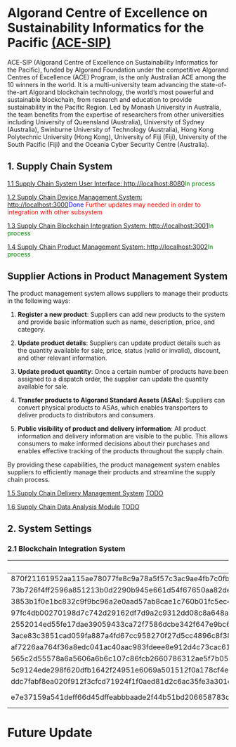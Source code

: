 # Algorand Centre of Excellence on Sustainability Informatics for the Pacific [(ACE-SIP)](https://ace-sip.org/)

ACE-SIP (Algorand Centre of Excellence on Sustainability Informatics for the Pacific), funded by Algorand Foundation under the competitive Algorand Centres of Excellence (ACE) Program, is the only Australian ACE among the 10 winners in the world. It is a multi-university team advancing the state-of-the-art Algorand blockchain technology, the world’s most powerful and sustainable blockchain, from research and education to provide sustainability in the Pacific Region. Led by Monash University in Australia, the team benefits from the expertise of researchers from other universities including University of Queensland (Australia), University of Sydney (Australia), Swinburne University of Technology (Australia), Hong Kong Polytechnic University (Hong Kong), University of Fiji (Fiji), University of the South Pacific (Fiji) and the Oceania Cyber Security Centre (Australia).


## 1. Supply Chain System

[1.1 Supply Chain System User Interface: http://localhost:8080](https://github.com/ALGO-SUPPLYCHAIN/sc-user-interface)<span style="color:green">In process</span>

[1.2 Supply Chain Device Management System: http://localhost:3000](https://github.com/ALGO-SUPPLYCHAIN/sc-device-mgt-server)<span style="color:blue">Done </span><span style="color:red">Further updates may needed in order to integration with other subsystem</span>

[1.3 Supply Chain Blockchain Integration System: http://localhost:3001](https://github.com/ALGO-SUPPLYCHAIN/sc-blockchain-integration-server)<span style="color:green">In process</span>

[1.4 Supply Chain Product Management System: http://localhost:3002](https://github.com/ALGO-SUPPLYCHAIN/sc-product-mgt-server)<span style="color:green">In process</span>

## Supplier Actions in Product Management System
The product management system allows suppliers to manage their products in the following ways:

1. **Register a new product**: Suppliers can add new products to the system and provide basic information such as name, description, price, and category.

2. **Update product details**: Suppliers can update product details such as the quantity available for sale, price, status (valid or invalid), discount, and other relevant information.

3. **Update product quantity**: Once a certain number of products have been assigned to a dispatch order, the supplier can update the quantity available for sale.

4. **Transfer products to Algorand Standard Assets (ASAs)**: Suppliers can convert physical products to ASAs, which enables transporters to deliver products to distributors and consumers.

5. **Public visibility of product and delivery information**: All product information and delivery information are visible to the public. This allows consumers to make informed decisions about their purchases and enables effective tracking of the products throughout the supply chain.

By providing these capabilities, the product management system enables suppliers to efficiently manage their products and streamline the supply chain process.

[1.5 Supply Chain Delivery Management System](https://github.com/ALGO-SUPPLYCHAIN/sc-delivery-mgt-server) [TODO]()

[1.6 Supply Chain Data Analysis Module]() [TODO]()


## 2. System Settings

### 2.1 Blockchain Integration System
| UID | Name | Role | Addr | Description |
|----------|----------|----------|----------|----------|
| 870f21161952aa115ae78077fe8c9a78a5f57c3ac9ae4fb7c0fbe58167deec6300fb366bb5e48a0754c252fb27f8df6b66476064aff32dff43b167faa390e008 | Sup1 | SUPPLIER | TDCE4P2SBRSEFG7XY5K6VPTDR7YMRTBIGQU537CUFFIH2RKHFAC5QNX7OE | DESC |
| 73b726f4ff2596a851213b0d2290b945e661d54f67650aa82de59ad19f8fd046cded18a612eda8a292dd70db02e9c3929c0d81712205a2f6bdf726e89e14af03 | Tspt1 | TRANSPORTER | EZAHVA3DXISI7QXA36TWBPYGGBNX4OP4ERGOZ6V7SG4YZGQ2QGB3NPMMXI | DESC |
| 3853b1f0e1bc832c9f9bc96a2e0aad57ab8cae1c760b01fc5ec45a1fa926c7af9b1ff4098884a5811f68ab33b43fa3dafdb6d56b50d0aa19bef213c9b30bef07 | Tspt2 | TRANSPORTER | NANFODGM3IKW67XFEEYEHU4HNNPW7RRCT2NRVC7QN32ZJG5OYW2XKTJKAQ | DESC |
| 97fc4db00270198d7c742d29162df7d9a2c9312dd08c8a648a7f8829276a73021d8ec8a33373a2b495ceaf643f1ce5b820444abd30d930244e41cb74e9d4b90b | Tspt3 | TRANSPORTER | 5IOWQJIK7BNB6QODL62XLF3NWXB2BLBVP4KPZXM5EHKBDPIFPE4FRQI2YA | DESC |
| 2552014ed55fe17dae39059433ca72f7586dcbe342f647e9bc696ed96717aaad7e043c5df439156721bd4c886f4870af2df52926df2319893c0cad85cc8f2a0d | Tspt4 | TRANSPORTER | V57EB2FDM3SPF4XWRMG63YNS7B5QGBUSW6U3UB4HVK6SUC42MRFVR6NMVA | DESC |
| 3ace83c3851cad059fa887a4fd67cc958270f27d5cc4896c8f388fa6ae435c68261848c3b6529f6830b90fe45d211709784cb7c65ec0c7644ad57f4f9a044605 | Dist1 | DISTRIBUTOR | UCQTAOB2TZR4W37DUKNH25JYY26O63AQQRXFUA2PY5M7C2PUVL4XEZONC4 | DESC |
| af7226aa764f36a8edc041ac40aac983fdeee8e912d4c73cac61fd2cc3197c827889628608dada3c5920e62f8d90f034dccfcf9f6fe803a1023910b72a65a50a | Dist2 | DISTRIBUTOR | G35ASOEGOMMLKW6JDJMC7YPQFK3QX422LBOE6LB5CL7N5CGNE7MWLGXTBE | DESC |
| 565c2d55578a6a5606a6b6c107c86fcb2660786312ae5f7b05881ee19e9dc88f8abd6e9e071294a753b72f5d8b7f1921b25a938bca31ea639eba25858fd1300b | Dist3 | DISTRIBUTOR | 3N4RWVYN2OPM7TPVZZST3ALV3DMTP2UHP2WFBP6DPT5DSJ7IXM3TNIFS54 | DESC |
| 5c9124ede298f620dfb1642f24951e6069a501512f0a178cf4e2056aa38b3c1add2170a81fef417587caa69e95d6b5e7a236b8c7d49b1211348a938d6e529509 | Dist4 | DISTRIBUTOR | NRHSMPLW2XXL5CPFZMEYJNZ2YEPNAUOJSIFDOBXPM3TU64J7TFD5NIX7IE | DESC |
| ddc7fabf8ea020f912f3cfcd71924f1f0aed81d2c6ac35fe3a301e047784fb7593e5e310da34a3662f8e4884f0ee497a6cac0cd20b0c70b69883f01e96878400 | Dist5 | DISTRIBUTOR | QA7LFAWLSYYD73PHZSZ3KS4SLZPLMZB6CQZTBDTLNAWSYRDRLG4EOLADAE | DESC |
| e7e37159a541deff66d45dffeabbbaade2f44b51bd206658783d39fd19e3eb09a2a9c90e10023a4768b96b8b6aecf71b72acf0b76f7dab40da7a721e63bd7e08 | MAIN | SUPPLIER | HNCGPDDFLKSWDR65XOJQR5HHO6DSIZVO4GX2ILXIPFRZYCDTZTAFR65XIA | Main Test User |

# Future Update
